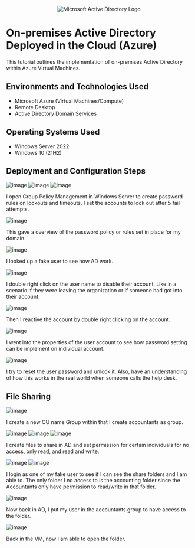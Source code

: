 <p align="center">
<img src="https://i.imgur.com/pU5A58S.png" alt="Microsoft Active Directory Logo"/>
</p>

<h1>On-premises Active Directory Deployed in the Cloud (Azure)</h1>
This tutorial outlines the implementation of on-premises Active Directory within Azure Virtual Machines.<br />



<h2>Environments and Technologies Used</h2>

- Microsoft Azure (Virtual Machines/Compute)
- Remote Desktop
- Active Directory Domain Services


<h2>Operating Systems Used </h2>

- Windows Server 2022
- Windows 10 (21H2)

<h2>Deployment and Configuration Steps</h2>

![image](https://github.com/user-attachments/assets/86ca7a7a-c8dc-4fef-b780-091c046537ff)
![image](https://github.com/user-attachments/assets/2dc6edf7-3cab-4c1b-a75e-06d85b046cc7)
![image](https://github.com/user-attachments/assets/2c179053-6c9d-4ee6-9d33-31c98c896da2)
<p>I open Group Policy Management in Windows Server to create password rules on lockouts and timeouts. I set the accounts to lock out after 5 fail attempts.</p>

![image](https://github.com/user-attachments/assets/18760da2-542f-4e91-a723-03580b3ae799)
<p> This gave a overview of the password policy or rules set in place for my domain.</p>

![image](https://github.com/user-attachments/assets/4dcf4991-283f-4742-b66b-13bcbc16212f)
<p>I looked up a fake user to see how AD work.</p>

![image](https://github.com/user-attachments/assets/240f67dc-b605-47a6-a451-4b3e2f538960)
<p>I double right click on the user name to disable their account. Like in a scenario if they were leaving the organization or if someone had got into their account.</p>

![image](https://github.com/user-attachments/assets/8ad35e0d-2ded-4986-b815-12e7f2de08b4)
<p>Then I reactive the account by double right clicking on the account.</p>

![image](https://github.com/user-attachments/assets/40d72610-1a58-42ef-92e1-2bdeff364f9b)
<p> I went into the properties of the user account to see how password setting can be implement on individual account.</p>

![image](https://github.com/user-attachments/assets/0e8375d5-45ef-4bf3-8d04-a88292c5e545)
<p> I try to reset the user password and unlock it. Also, have an understanding of how this works in the real world when someone calls the help desk.</p>

<p>
  
<h2>File Sharing</h2>  
  
![image](https://github.com/user-attachments/assets/0558302f-27d3-41dd-a373-8611efae98f5)
<p>I create a new OU name Group within that I create accountants as group.</p>

![image](https://github.com/user-attachments/assets/6ecacc34-359b-4a39-9106-8be4d628ad91)
![image](https://github.com/user-attachments/assets/ddaa8198-51b2-442a-be66-e368f74a45aa)
![image](https://github.com/user-attachments/assets/1bba4e50-e8bc-4ee4-86f2-9298434c91a3)
<p>I create files to share in AD and set permission for certain individuals for no access, only read, and read and write.</p>


![image](https://github.com/user-attachments/assets/d0bd7c22-92c9-4747-ac10-50b63081f0e2)
![image](https://github.com/user-attachments/assets/a1126f25-6019-4f35-9b44-fe74a7151462)
<p>I login as one of my fake user to see if I can see the share folders and I am able to. The only folder I no access to is the accounting folder since the Accountants only have permission to read/write in that folder.</p>

![image](https://github.com/user-attachments/assets/27441854-07b9-4eb2-99bf-0fe89e8be74f)
<p> Now back in AD, I put my user in the accountants group to have access to the folder.</p>

![image](https://github.com/user-attachments/assets/66862282-f02c-4587-bc00-d1663422f565)
<p>Back in the VM, now I am able to open the folder.</p>
